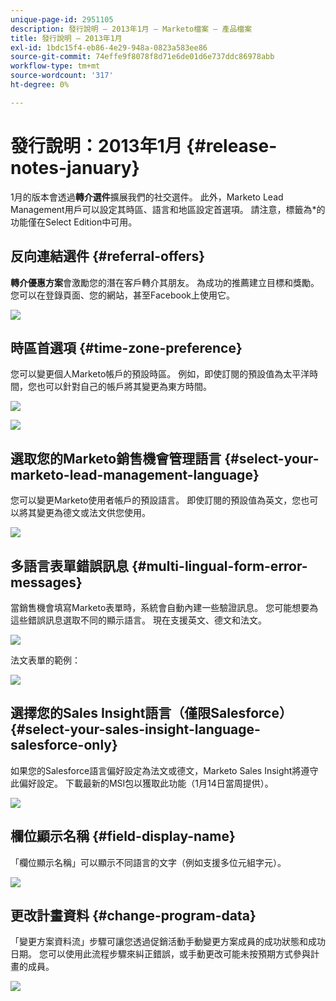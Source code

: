 ```yaml
---
unique-page-id: 2951105
description: 發行說明 — 2013年1月 — Marketo檔案 — 產品檔案
title: 發行說明 — 2013年1月
exl-id: 1bdc15f4-eb86-4e29-948a-0823a583ee86
source-git-commit: 74effe9f8078f8d71e6de01d6e737ddc86978abb
workflow-type: tm+mt
source-wordcount: '317'
ht-degree: 0%

---
```


# 發行說明：2013年1月 {#release-notes-january}

1月的版本會透過&#x200B;**轉介選件**&#x200B;擴展我們的社交選件。 此外，Marketo Lead Management用戶可以設定其時區、語言和地區設定首選項。 請注意，標籤為*的功能僅在Select Edition中可用。

## 反向連結選件 {#referral-offers}

**轉介優惠方案**&#x200B;會激勵您的潛在客戶轉介其朋友。 為成功的推薦建立目標和獎勵。 您可以在登錄頁面、您的網站，甚至Facebook上使用它。

![](assets/image2014-9-22-15-3a20-3a13.png)

## 時區首選項 {#time-zone-preference}

您可以變更個人Marketo帳戶的預設時區。 例如，即使訂閱的預設值為太平洋時間，您也可以針對自己的帳戶將其變更為東方時間。

![](assets/image2014-9-22-15-3a20-3a41.png)

![](assets/image2014-9-22-15-3a21-3a2.png)

## 選取您的Marketo銷售機會管理語言 {#select-your-marketo-lead-management-language}

您可以變更Marketo使用者帳戶的預設語言。 即使訂閱的預設值為英文，您也可以將其變更為德文或法文供您使用。

![](assets/image2014-9-22-15-3a21-3a18.png)

## 多語言表單錯誤訊息 {#multi-lingual-form-error-messages}

當銷售機會填寫Marketo表單時，系統會自動內建一些驗證訊息。 您可能想要為這些錯誤訊息選取不同的顯示語言。 現在支援英文、德文和法文。

![](assets/image2014-9-22-15-3a21-3a33.png)

法文表單的範例：

![](assets/image2014-9-22-15-3a22-3a2.png)

## 選擇您的Sales Insight語言（僅限Salesforce） {#select-your-sales-insight-language-salesforce-only}

如果您的Salesforce語言偏好設定為法文或德文，Marketo Sales Insight將遵守此偏好設定。 下載最新的MSI包以獲取此功能（1月14日當周提供）。

![](assets/image2014-9-22-15-3a22-3a31.png)

## 欄位顯示名稱 {#field-display-name}

「欄位顯示名稱」可以顯示不同語言的文字（例如支援多位元組字元）。

![](assets/image2014-9-22-15-3a22-3a56.png)

## 更改計畫資料 {#change-program-data}

「變更方案資料流」步驟可讓您透過促銷活動手動變更方案成員的成功狀態和成功日期。 您可以使用此流程步驟來糾正錯誤，或手動更改可能未按預期方式參與計畫的成員。

![](assets/image2014-9-22-15-3a23-3a23.png)
